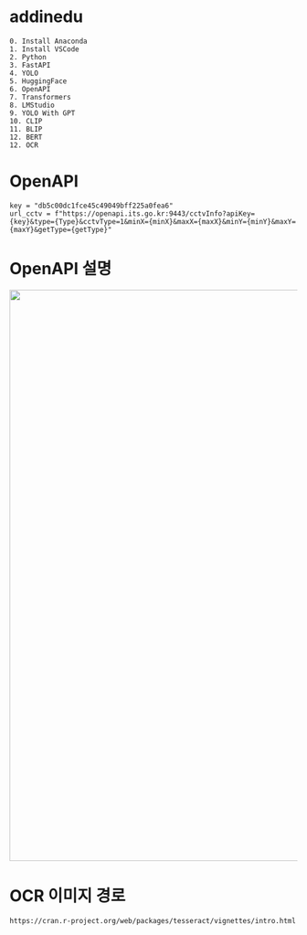 # addinedu
```
0. Install Anaconda
1. Install VSCode
2. Python
3. FastAPI
4. YOLO
5. HuggingFace
6. OpenAPI
7. Transformers
8. LMStudio
9. YOLO With GPT
10. CLIP
11. BLIP
12. BERT
12. OCR
```

# OpenAPI
```
key = "db5c00dc1fce45c49049bff225a0fea6"
url_cctv = f"https://openapi.its.go.kr:9443/cctvInfo?apiKey={key}&type={Type}&cctvType=1&minX={minX}&maxX={maxX}&minY={minY}&maxY={maxY}&getType={getType}"
```

# OpenAPI 설명
<p align="center">
  <img src="https://github.com/user-attachments/assets/9e80f6a1-f7c2-47ee-b162-a59e9cc888fb" width="1000">
</p>

# OCR 이미지 경로
```
https://cran.r-project.org/web/packages/tesseract/vignettes/intro.html
```
